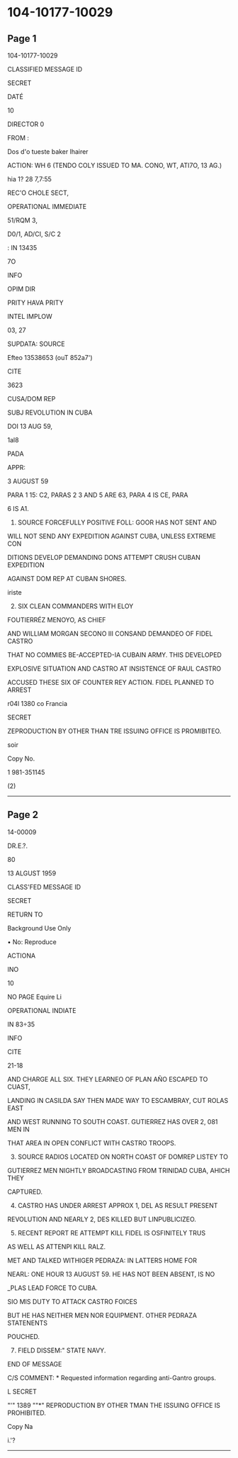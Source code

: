 # 104-10177-10029

## Page 1

104-10177-10029

CLASSIFIED MESSAGE ID

SECRET

DATÉ

10

DIRECTOR 0

FROM :

Dos d'o tueste baker lhairer

ACTION: WH 6 (TENDO COLY ISSUED TO MA. CONO, WT, ATI7O, 13 AG.)

hia 1? 28 7,7:55

REC'O CHOLE SECT,

OPERATIONAL IMMEDIATE

51/RQM 3,

D0/1, AD/CI, S/C 2

: IN 13435

7O

INFO

OPIM DIR

PRITY HAVA PRITY

INTEL IMPLOW

03, 27

SUPDATA: SOURCE

Efteo 13538653 (ouT 852a7')

CITE

3623

CUSA/DOM REP

SUBJ REVOLUTION IN CUBA

DOI 13 AUG 59,

1al8

PADA

APPR:

3 AUGUST 59

PARA 1 15: C2, PARAS 2 3 AND 5 ARE 63, PARA 4 IS CE, PARA

6 IS A1.

1. SOURCE FORCEFULLY POSITIVE FOLL: GOOR HAS NOT SENT AND

WILL NOT SEND ANY EXPEDITION AGAINST CUBA, UNLESS EXTREME CON

DITIONS DEVELOP DEMANDING DONS ATTEMPT CRUSH CUBAN EXPEDITION

AGAINST DOM REP AT CUBAN SHORES.

iriste

2. SIX CLEAN COMMANDERS WITH ELOY

FOUTIERRÉZ MENOYO, AS CHIEF

AND WILLIAM MORGAN SECONO III CONSAND DEMANDEO OF FIDEL CASTRO

THAT NO COMMIES BE-ACCEPTED-IA CUBAIN ARMY. THIS DEVELOPED

EXPLOSIVE SITUATION AND CASTRO AT INSISTENCE OF RAUL CASTRO

ACCUSED THESE SIX OF COUNTER REY ACTION. FIDEL PLANNED TO ARREST

r04l 1380 co Francia

SECRET

ZEPRODUCTION BY OTHER THAN TRE ISSUING OFFICE IS PROMIBITEO.

soir

Copy No.

1 981-351145

(2)

---

## Page 2

14-00009

DR.E.?.

80

13 ALGUST 1959

CLASS'FED MESSAGE ID

SECRET

RETURN TO

Background Use Only

• No: Reproduce

ACTIONA

INO

10

NO PAGE Equire Li

OPERATIONAL INDIATE

IN 83÷35

INFO

CITE

21-18

AND CHARGE ALL SIX. THEY LEARNEO OF PLAN AÑO ESCAPED TO CUAST,

LANDING IN CASILDA SAY THEN MADE WAY TO ESCAMBRAY, CUT ROLAS EAST

AND WEST RUNNING TO SOUTH COAST. GUTIERREZ HAS OVER 2, 081 MEN IN

THAT AREA IN OPEN CONFLICT WITH CASTRO TROOPS.

3. SOURCE RADIOS LOCATED ON NORTH COAST OF DOMREP LISTEY TO

GUTIERREZ MEN NIGHTLY BROADCASTING FROM TRINIDAD CUBA, AHICH THEY

CAPTURED.

4. CASTRO HAS UNDER ARREST APPROX 1, DEL AS RESULT PRESENT

REVOLUTION AND NEARLY 2, DES KILLED BUT LINPUBLICIZEO.

5. RECENT REPORT RE ATTEMPT KILL FIDEL IS OSFINITELY TRUS

AS WELL AS ATTENPI KILL RALZ.

MET AND TALKED WITHIGER PEDRAZA: IN LATTERS HOME FOR

NEARL: ONE HOUR 13 AUGUST 59. HE HAS NOT BEEN ABSENT, IS NO

_PLAS LEAD FORCE TO CUBA.

SIO MIS DUTY TO ATTACK CASTRO FOICES

BUT HE HAS NEITHER MEN NOR EQUIPMENT. OTHER PEDRAZA STATENENTS

POUCHED.

7. FIELD DISSEM:" STATE NAVY.

END OF MESSAGE

C/S COMMENT: * Requested information regarding anti-Gantro groups.

L SECRET

"'" 1389 ""*" REPRODUCTION BY OTHER TMAN THE ISSUING OFFICE IS PROHIBITED.

Copy Na

i.'?

---


